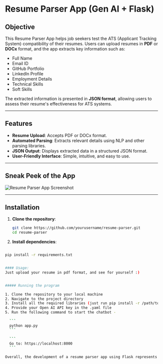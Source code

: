 # Resume Parser App (Gen AI + Flask)

## Objective

This Resume Parser App helps job seekers test the ATS (Applicant Tracking System) compatibility of their resumes. Users can upload resumes in **PDF** or **DOCx** format, and the app extracts key information such as:
- Full Name
- Email ID
- GitHub Portfolio
- LinkedIn Profile
- Employment Details
- Technical Skills
- Soft Skills

The extracted information is presented in **JSON format**, allowing users to assess their resume's effectiveness for ATS systems.

---

## Features
- **Resume Upload**: Accepts PDF or DOCx format.
- **Automated Parsing**: Extracts relevant details using NLP and other parsing libraries.
- **JSON Output**: Displays extracted data in a structured JSON format.
- **User-Friendly Interface**: Simple, intuitive, and easy to use.
  
---

## Sneak Peek of the App
![Resume Parser App Screenshot](https://github.com/pik1989/Resume-Parser-OpenAI/assets/34673684/5d206207-1b25-4dbe-8e11-add701b632e7)

---

## Installation

1. **Clone the repository**:
   ```bash
   git clone https://github.com/yourusername/resume-parser.git
   cd resume-parser

2. **Install dependencies**:
  ```bash

pip install -r requirements.txt


#### Usage: 
Just upload your resume in pdf format, and see for yourself :)


##### Running the program

1. Clone the repository to your local machine
2. Navigate to the project directory
3. Install all the required libraries (just run pip install -r /path/to/requirements.txt)
4. Provide your Open AI API key in the .yaml file
5. Run the following command to start the chatbot -

    ```
    python app.py
    ```

    ```
    Go to: https://localhost:8000
    ```
    
Overall, the development of a resume parser app using Flask represents a significant advancement in leveraging technology to support job seekers in optimizing their resumes for the modern recruitment landscape. This app aligns with the increasing demand for efficient and technology-driven solutions in the job application process, ultimately benefiting both job seekers and recruiters.
